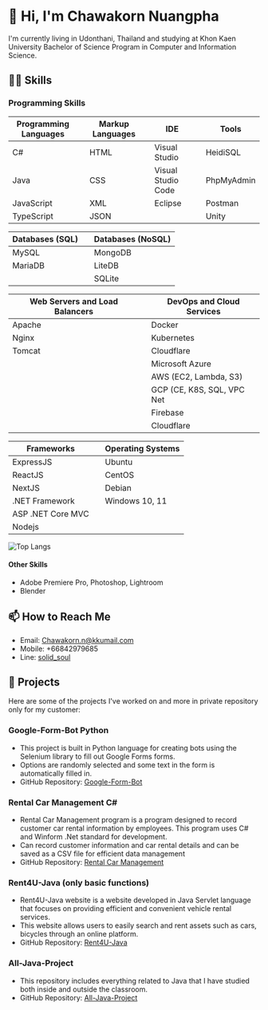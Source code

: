 # 👋 Hi, I'm Chawakorn Nuangpha
I'm currently living in Udonthani, Thailand and studying at Khon Kaen University Bachelor of Science Program in Computer and Information Science.

## 👩‍💻 Skills

### Programming Skills
| Programming Languages |       | Markup Languages  |        | IDE                 |       | Tools             |
|------------------------|-------|-------------------|--------|---------------------|-------|-------------------|
| C#                     |       | HTML              |        | Visual Studio       |       | HeidiSQL          |
| Java                   |       | CSS               |        | Visual Studio Code  |       | PhpMyAdmin        |
| JavaScript             |       | XML               |        | Eclipse             |       | Postman           |
| TypeScript             |       | JSON              |        |                     |       | Unity             |

| Databases (SQL)       |       | Databases (NoSQL) |
|-----------------------|-------|-------------------|
| MySQL                 |       | MongoDB           |
| MariaDB               |       | LiteDB            |
|                       |       | SQLite            |

| Web Servers and Load Balancers |       | DevOps and Cloud Services |
|--------------------------------|-------|---------------------------|
| Apache                         |       | Docker                    |
| Nginx                          |       | Kubernetes                |
| Tomcat                         |       | Cloudflare                |
|                                |       | Microsoft Azure           |
|                                |       | AWS (EC2, Lambda, S3)     |
|                                |       | GCP (CE, K8S, SQL, VPC Net|
|                                |       | Firebase                  |
|                                |       | Cloudflare                |


| Frameworks                     |       | Operating Systems |
|--------------------------------|-------|-------------------|
| ExpressJS                      |       | Ubuntu            |
| ReactJS                        |       | CentOS            |
| NextJS                         |       | Debian            |
| .NET Framework                 |       | Windows 10, 11    |
| ASP .NET Core MVC              |       |                   |
| Nodejs                         |       |                   |

<!-- Top Languages -->
![Top Langs](https://github-readme-stats.vercel.app/api/top-langs/?username=armychawakorn&layout=compact)

#### Other Skills
- Adobe Premiere Pro, Photoshop, Lightroom
- Blender
## 📫 How to Reach Me
- Email: [Chawakorn.n@kkumail.com](mailto:Chawakorn.n@kkumail.com)
- Mobile: +66842979685
- Line: [solid_soul](https://line.me/ti/p/solid_soul)

## 🚀 Projects
Here are some of the projects I've worked on and more in private repository only for my customer:

### Google-Form-Bot Python
- This project is built in Python language for creating bots using the Selenium library to fill out Google Forms forms.
- Options are randomly selected and some text in the form is automatically filled in.
- GitHub Repository: [Google-Form-Bot](https://github.com/armychawakorn/Google-Form-Bot)

### Rental Car Management C#
- Rental Car Management program is a program designed to record customer car rental information by employees. This program uses C# and Winform .Net standard for development.
- Can record customer information and car rental details and can be saved as a CSV file for efficient data management
- GitHub Repository: [Rental Car Management](https://github.com/armychawakorn/Rental-Car-Management-Program)

### Rent4U-Java (only basic functions)
- Rent4U-Java website is a website developed in Java Servlet language that focuses on providing efficient and convenient vehicle rental services.
- This website allows users to easily search and rent assets such as cars, bicycles through an online platform.
- GitHub Repository: [Rent4U-Java](https://github.com/armychawakorn/Rent4U-Java)

### All-Java-Project
- This repository includes everything related to Java that I have studied both inside and outside the classroom.
- GitHub Repository: [All-Java-Project](https://github.com/armychawakorn/All-Java-Project)
